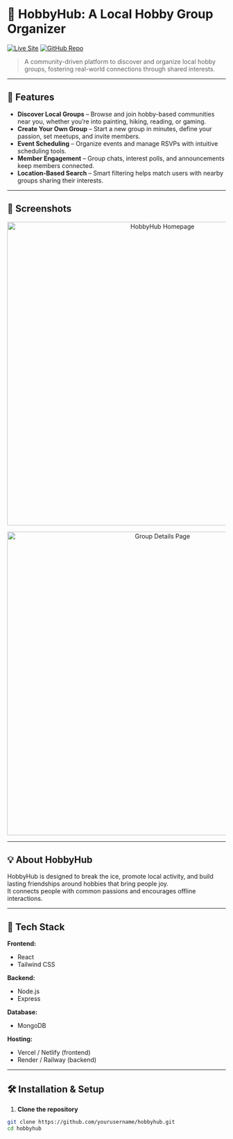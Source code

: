# 🎯 HobbyHub: A Local Hobby Group Organizer

[![Live Site](https://img.shields.io/badge/Live%20Demo-0ea5e9?style=for-the-badge&logo=vercel&logoColor=white)](https://hobbyhub-apps.web.app/)
[![GitHub Repo](https://img.shields.io/badge/View%20Code-181717?style=for-the-badge&logo=github&logoColor=white)](https://github.com/tuhinalrakib/hobbyhub-client-side.git)

> A community-driven platform to discover and organize local hobby groups, fostering real-world connections through shared interests.

---

## 🌟 Features

- **Discover Local Groups** – Browse and join hobby-based communities near you, whether you’re into painting, hiking, reading, or gaming.
- **Create Your Own Group** – Start a new group in minutes, define your passion, set meetups, and invite members.
- **Event Scheduling** – Organize events and manage RSVPs with intuitive scheduling tools.
- **Member Engagement** – Group chats, interest polls, and announcements keep members connected.
- **Location-Based Search** – Smart filtering helps match users with nearby groups sharing their interests.

---

## 📸 Screenshots
<p align="center">
  <img src="./assets/homepage.png" alt="HobbyHub Homepage" width="700">
</p>
<p align="center">
  <img src="./assets/group-details.png" alt="Group Details Page" width="700">
</p>

---

## 💡 About HobbyHub
HobbyHub is designed to break the ice, promote local activity, and build lasting friendships around hobbies that bring people joy.  
It connects people with common passions and encourages offline interactions.

---

## 🚀 Tech Stack

**Frontend:**  
- React  
- Tailwind CSS  

**Backend:**  
- Node.js  
- Express  

**Database:**  
- MongoDB  

**Hosting:**  
- Vercel / Netlify (frontend)  
- Render / Railway (backend)  

---

## 🛠 Installation & Setup

1. **Clone the repository**
```bash
git clone https://github.com/yourusername/hobbyhub.git
cd hobbyhub
